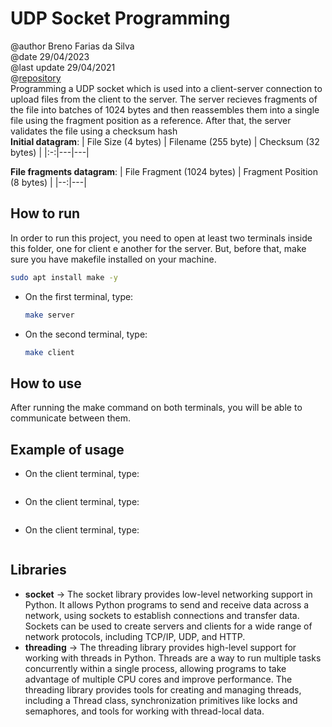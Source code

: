 
# UDP Socket Programming
@author Breno Farias da Silva    
@date 29/04/2023  
@last update 29/04/2021  
@[repository](https://github.com/BrenoFariasdaSilva/University/tree/main/Distributed%20Systems/Activity%2002%20-%20UDP%20Socket%20Programming/UDP%20File%20Upload%20System)  
Programming a UDP socket which is used into a client-server connection to upload files from the client to the server. The server recieves fragments of the file into batches of 1024 bytes and then reassembles them into a single file using the fragment position as a reference. After that, the server validates the file using a checksum hash  
**Initial datagram**:
| File Size (4 bytes) | Filename (255 byte) | Checksum (32 bytes) |
|:-:|---|---|

**File fragments datagram**:
| File Fragment (1024 bytes) | Fragment Position (8 bytes) |
|--:|---|

## How to run
In order to run this project, you need to open at least two terminals inside this folder, one for client e another for the server.
But, before that, make sure you have makefile installed on your machine.
```bash
sudo apt install make -y
```
* On the first terminal, type:  
    ```bash
    make server
    ```
* On the second terminal, type:  
    ```bash 
    make client
    ```
## How to use
After running the make command on both terminals, you will be able to communicate between them.  

## Example of usage
* On the client terminal, type:  
    ```bash
    
    ```
* On the client terminal, type:  
    ```bash
    
    ```
* On the client terminal, type:   
    ```bash
    
    ```

## Libraries
- **socket** -> The socket library provides low-level networking support in Python. It allows Python programs to send and receive data across a network, using sockets to establish connections and transfer data. Sockets can be used to create servers and clients for a wide range of network protocols, including TCP/IP, UDP, and HTTP.
- **threading** -> The threading library provides high-level support for working with threads in Python. Threads are a way to run multiple tasks concurrently within a single process, allowing programs to take advantage of multiple CPU cores and improve performance. The threading library provides tools for creating and managing threads, including a Thread class, synchronization primitives like locks and semaphores, and tools for working with thread-local data.